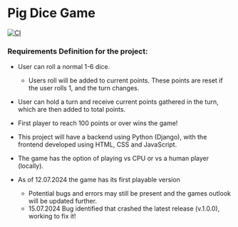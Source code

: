 # Pig Dice Game

[![CI](https://github.com/Tartsi/Pig-Dice-Game/actions/workflows/main.yml/badge.svg)](https://github.com/Tartsi/Pig-Dice-Game/actions/workflows/main.yml)

### Requirements Definition for the project:

- User can roll a normal 1-6 dice.
  - Users roll will be added to current points. These points are reset if the user rolls 1, and the turn changes. 

- User can hold a turn and receive current points gathered in the turn, which are then added to total points.

- First player to reach 100 points or over wins the game!

- This project will have a backend using Python (Django), with the frontend developed using HTML, CSS and JavaScript.

- The game has the option of playing vs CPU or vs a human player (locally).

- As of 12.07.2024 the game has its first playable version
    - Potential bugs and errors may still be present and the games outlook will be updated further.
    - 15.07.2024 Bug identified that crashed the latest release (v.1.0.0), working to fix it! 
